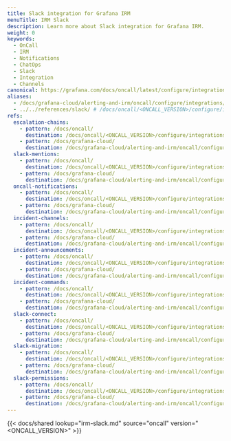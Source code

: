 ```yaml
---
title: Slack integration for Grafana IRM
menuTitle: IRM Slack
description: Learn more about Slack integration for Grafana IRM.
weight: 0
keywords:
  - OnCall
  - IRM
  - Notifications
  - ChatOps
  - Slack
  - Integration
  - Channels
canonical: https://grafana.com/docs/oncall/latest/configure/integrations/references/slack/
aliases:
  - /docs/grafana-cloud/alerting-and-irm/oncall/configure/integrations/references/slack/
  - ../../references/slack/ # /docs/oncall/<ONCALL_VERSION>/configure/integrations/references/slack
refs:
  escalation-chains:
    - pattern: /docs/oncall/
      destination: /docs/oncall/<ONCALL_VERSION>/configure/integrations/references/slack/#configure-escalation-chains-with-slack-notifications
    - pattern: /docs/grafana-cloud/
      destination: /docs/grafana-cloud/alerting-and-irm/oncall/configure/integrations/references/slack/#configure-escalation-chains-with-slack-notifications
  slack-mentions:
    - pattern: /docs/oncall/
      destination: /docs/oncall/<ONCALL_VERSION>/configure/integrations/references/slack/#configure-user-notifications-policies-with-slack-mentions
    - pattern: /docs/grafana-cloud/
      destination: /docs/grafana-cloud/alerting-and-irm/oncall/configure/integrations/references/slack/#configure-user-notifications-policies-with-slack-mentions
  oncall-notifications:
    - pattern: /docs/oncall/
      destination: /docs/oncall/<ONCALL_VERSION>/configure/integrations/references/slack/#configure-on-call-notifications-in-slack
    - pattern: /docs/grafana-cloud/
      destination: /docs/grafana-cloud/alerting-and-irm/oncall/configure/integrations/references/slack/#configure-on-call-notifications-in-slack
  incident-channels:
    - pattern: /docs/oncall/
      destination: /docs/oncall/<ONCALL_VERSION>/configure/integrations/references/slack/#configure-incident-slack-channels
    - pattern: /docs/grafana-cloud/
      destination: /docs/grafana-cloud/alerting-and-irm/oncall/configure/integrations/references/slack/#configure-incident-slack-channels
  incident-announcements:
    - pattern: /docs/oncall/
      destination: /docs/oncall/<ONCALL_VERSION>/configure/integrations/references/slack/#configure-incident-announcements
    - pattern: /docs/grafana-cloud/
      destination: /docs/grafana-cloud/alerting-and-irm/oncall/configure/integrations/references/slack/#configure-incident-announcements
  incident-commands:
    - pattern: /docs/oncall/
      destination: /docs/oncall/<ONCALL_VERSION>/configure/integrations/references/slack/#incident-related-commands
    - pattern: /docs/grafana-cloud/
      destination: /docs/grafana-cloud/alerting-and-irm/oncall/configure/integrations/references/slack/#incident-related-commands
  slack-connect:
    - pattern: /docs/oncall/
      destination: /docs/oncall/<ONCALL_VERSION>/configure/integrations/references/slack/#connect-your-slack-user-to-grafana-irm
    - pattern: /docs/grafana-cloud/
      destination: /docs/grafana-cloud/alerting-and-irm/oncall/configure/integrations/references/slack/#connect-your-slack-user-to-grafana-irm 
  slack-migration:
    - pattern: /docs/oncall/
      destination: /docs/oncall/<ONCALL_VERSION>/configure/integrations/references/slack/#migrate-to-the-grafana-irm-slack-integration
    - pattern: /docs/grafana-cloud/
      destination: /docs/grafana-cloud/alerting-and-irm/oncall/configure/integrations/references/slack/#migrate-to-the-grafana-irm-slack-integration
  slack-permissions:
    - pattern: /docs/oncall/
      destination: /docs/oncall/<ONCALL_VERSION>/configure/integrations/references/slack/#permissions-scope-and-purpose
    - pattern: /docs/grafana-cloud/
      destination: /docs/grafana-cloud/alerting-and-irm/oncall/configure/integrations/references/slack/#permissions-scope-and-purpose 
---
```


{{< docs/shared lookup="irm-slack.md" source="oncall" version="<ONCALL_VERSION>" >}}
